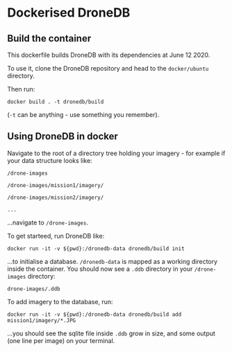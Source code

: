 # Dockerised DroneDB

## Build the container

This dockerfile builds DroneDB with its dependencies at June 12 2020.

To use it, clone the DroneDB repository and head to the `docker/ubuntu` directory.

Then run:

`docker build . -t dronedb/build`

(`-t` can be anything - use something you remember).

## Using DroneDB in docker

Navigate to the root of a directory tree holding your imagery - for example if your data structure looks like:

`/drone-images`

`/drone-images/mission1/imagery/`

`/drone-images/mission2/imagery/`

`...`

...navigate to `/drone-images`.

To get starteed, run DroneDB like:

`docker run -it -v ${pwd}:/dronedb-data dronedb/build init`

...to initialise a database. `/dronedb-data` is mapped as a working directory inside the container. You should now see a `.ddb` directory in your `/drone-images` directory:

`drone-images/.ddb`

To add imagery to the database, run:

`docker run -it -v ${pwd}:/dronedb-data dronedb/build add mission1/imagery/*.JPG`

...you should see the sqlite file inside `.ddb` grow in size, and some output (one line per image) on your terminal.

